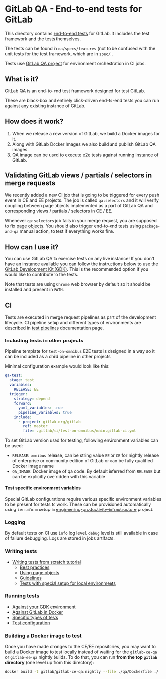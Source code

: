 # GitLab QA - End-to-end tests for GitLab

This directory contains [end-to-end tests](../doc/development/testing_guide/end_to_end/_index.md)
for GitLab. It includes the test framework and the tests themselves.

The tests can be found in `qa/specs/features` (not to be confused with the unit
tests for the test framework, which are in `spec/`).

Tests use [GitLab QA project](https://gitlab.com/gitlab-org/gitlab-qa) for environment orchestration in CI jobs.

## What is it?

GitLab QA is an end-to-end test framework designed for test GitLab.

These are black-box and entirely click-driven end-to-end tests you can run against any existing instance of GitLab.

## How does it work?

1. When we release a new version of GitLab, we build a Docker images for it.
1. Along with GitLab Docker Images we also build and publish GitLab QA images.
1. QA image can be used to execute e2e tests against running instance of GitLab.

## Validating GitLab views / partials / selectors in merge requests

We recently added a new CI job that is going to be triggered for every push
event in CE and EE projects. The job is called `qa:selectors` and it will
verify coupling between page objects implemented as a part of GitLab QA
and corresponding views / partials / selectors in CE / EE.

Whenever `qa:selectors` job fails in your merge request, you are supposed to
fix [page objects](../doc/development/testing_guide/end_to_end/page_objects.md). You should also trigger end-to-end tests
using `package-and-qa` manual action, to test if everything works fine.

## How can I use it?

You can use GitLab QA to exercise tests on any live instance! If you don't
have an instance available you can follow the instructions below to use
the [GitLab Development Kit (GDK)](https://gitlab.com/gitlab-org/gitlab-development-kit).
This is the recommended option if you would like to contribute to the tests.

Note that tests are using `Chrome` web browser by default so it should be installed and present in `PATH`.

## CI

Tests are executed in merge request pipelines as part of the development lifecycle. CI pipeline setup and different types of environments are described in [test pipelines](../doc/development/testing_guide/end_to_end/test_pipelines.md) documentation page.

### Including tests in other projects

Pipeline template for `test-on-omnibus` E2E tests is designed in a way so it can be included as a child pipeline in other projects.

Minimal configuration example would look like this:

```yaml
qa-test:
  stage: test
  variables:
    RELEASE: EE
  trigger:
    strategy: depend
    forward:
      yaml_variables: true
      pipeline_variables: true
    include:
      - project: gitlab-org/gitlab
        ref: master
        file: .gitlab/ci/test-on-omnibus/main.gitlab-ci.yml
```

To set GitLab version used for testing, following environment variables can be used:

- `RELEASE`: `omnibus` release, can be string value `EE` or `CE` for nightly release of enterprise or community edition of GitLab or can be fully qualified Docker image name
- `QA_IMAGE`: Docker image of qa code. By default inferred from `RELEASE` but can be explicitly overridden with this variable

#### Test specific environment variables

Special GitLab configurations require various specific environment variables to be present for tests to work. These can be provisioned automatically using `terraform` setup in [engineering-productivity-infrastructure](https://gitlab.com/gitlab-org/quality/engineering-productivity-infrastructure/-/tree/main/qa-resources/modules/e2e-ci) project.

### Logging

By default tests on CI use `info` log level. `debug` level is still available in case of failure debugging. Logs are stored in jobs artifacts.

### Writing tests

- [Writing tests from scratch tutorial](../doc/development/testing_guide/end_to_end/beginners_guide.md)
  - [Best practices](../doc/development/testing_guide/best_practices.md)
  - [Using page objects](../doc/development/testing_guide/end_to_end/page_objects.md)
  - [Guidelines](../doc/development/testing_guide/_index.md)
  - [Tests with special setup for local environments](../doc/development/testing_guide/end_to_end/running_tests_that_require_special_setup.md)

### Running tests

- [Against your GDK environment](../doc/development/testing_guide/end_to_end/running_tests/_index.md#against-your-gdk-environment)
- [Against GitLab in Docker](../doc/development/testing_guide/end_to_end/running_tests/_index.md#against-gitlab-in-docker)
- [Specific types of tests](../doc/development/testing_guide/end_to_end/running_tests/_index.md#specific-types-of-tests)
- [Test configuration](../doc/development/testing_guide/end_to_end/running_tests/_index.md#test-configuration)

### Building a Docker image to test

Once you have made changes to the CE/EE repositories, you may want to build a
Docker image to test locally instead of waiting for the `gitlab-ce-qa` or
`gitlab-ee-qa` nightly builds. To do that, you can run **from the top `gitlab`
directory** (one level up from this directory):

```sh
docker build -t gitlab/gitlab-ce-qa:nightly --file ./qa/Dockerfile ./
```

